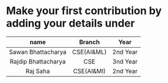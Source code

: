 # Make your first contribution by adding your details under
| name | Branch | Year|
|:---:|:---:|:---:|
| Sawan Bhattacharya | CSE(AI&ML) | 2nd Year| 
| Rajdip Bhattacharya | CSE | 3nd Year|
| Raj Saha | CSE(AI&Ml) | 2nd Year|